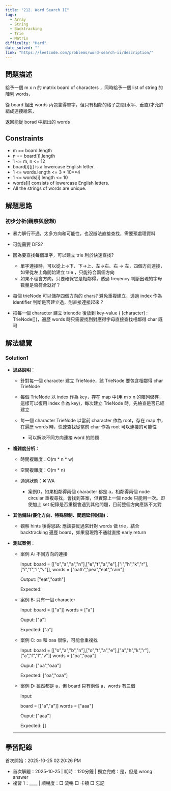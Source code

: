 ```yaml
---
title: "212. Word Search II"
tags:
  - Array
  - String
  - Backtracking
  - Trie
  - Matrix
difficulty: "Hard"
date_solved: ""
link: "https://leetcode.com/problems/word-search-ii/description/"
---
```


## 問題描述

給予一個 m x n 的 matrix board of characters ，同時給予一個 list of string 的陣列 words，

從 board 組出 words 內包含得單字，但只有相鄰的格子之間(水平、垂直)才允許組成連接給來，

返回能從 borad 中組出的 words

## Constraints

- m == board.length
- n == board[i].length
- 1 <= m, n <= 12
- board[i][j] is a lowercase English letter.
- 1 <= words.length <= 3 \* 10\*\*4
- 1 <= words[i].length <= 10
- words[i] consists of lowercase English letters.
- All the strings of words are unique.

## 解題思路

### 初步分析(觀察與發想)

- 暴力解行不通，太多方向和可能性，也沒辦法直接查找，需要預處理資料

- 可能需要 DFS?

- 因為要查找每個單字，可以建立 trie 利於快速查找?

  - 單字連接時，可以從上->下、下->上、左->右、右 -> 左，四個方向連接，如果從左上角開始建立 trie ，只能符合兩個方向
  - 如果不理會方向，只要確保它是相鄰得，透過 freqency 判斷出現的字母數量是否符合就好？

- 每個 trieNode 可以儲存四個方向的 chars? 避免重複建立，透過 index 作為 identifier 判斷是否建立過，則直接連接起來？

- 把每一個 character 建立 trienode 後放到 key-value { [character] : TrieNode[]}，遍歷 words 時只需要找到對應得字母直接查找相鄰得 char 既可

## 解法總覽

### Solution1

- **思路說明**：

  - 針對每一個 character 建立 TrieNode，該 TrieNode 要包含相鄰得 char TrieNode

  - 每個 TrieNode 以 index 作為 key，存在 map 中(用 m x n 的陣列儲存，這樣可以復用 index 作為 key)，每次建立 TrieNode 時，先檢查是否已經建立

  - 每一個 character TrieNode 以當前 character 作為 root，存在 map 中，在遍歷 words 時，快速查找從當前 char 作為 root 可以連接的可能性

    - 可以解決不同方向連接 word 的問題

- **複雜度分析**：

  - 時間複雜度：O(m \* n \* w)

  - 空間複雜度：O(m \* n)

  - 通過狀態：❌ WA

    - 案例D，如果相鄰得兩個 character 都是 a，相鄰得兩個 node circular 重複尋找，會找到答案，但實際上一個 node 只能用一次。即使加上 set 紀錄是否重複會遇到其他問題，目前整個方向應該不太對

- **其他備註\(優化方向、特殊限制、問題延伸討論\)**：

  - 觀察 hints 後得思路: 應該要反過來針對 words 做 trie，結合 backtracking 遍歷 board，如果發現路不通就直接 early return

- **測試案例**：

  - 案例 A: 不同方向的連接

    Input:
    board = \[["o","a","a","n"],["e","t","a","e"],["i","h","k","r"],["i","f","l","v"]\],
    words = \["oath","pea","eat","rain"\]

    Output: ["eat","oath"]

    Expected:

  - 案例 B: 只有一個 character

    Input:
    board = \[["a"]\]
    words = \["a"\]

    Ouput: \["a"\]

    Expected: \["a"\]

  - 案例 C: oa 和 oaa 很像，可能會重複找

    Input:
    board = \[["o","a","b","n"],["o","t","a","e"],["a","h","k","r"],["a","f","l","v"]\]
    words = \["oa","oaa"\]

    Ouput: \["oa","oaa"\]

    Expected: \["oa","oaa"\]

  - 案例 D: 雖然都是 a，但 board 只有兩個 a，words 有三個

    Input:

    board = \[["a","a"]\]
    words = \["aaa"\]

    Ouput: \["aaa"\]

    Expected: \[\]

  ***

## 學習記錄

首次開始：2025-10-25 02:20:26 PM

- 首次解題：2025-10-25 | 耗時：120分鐘 | 獨立完成：是，但是 wrong answer
- 複習 1：\_\_\_\_ | 順暢度：□ 流暢 □ 卡頓 □ 忘記
